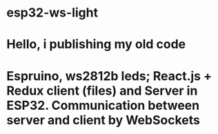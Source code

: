 # esp32-ws-light

# Hello, i publishing my old code
# Espruino, ws2812b leds; React.js + Redux client (files) and Server in ESP32. Communication between server and client by WebSockets
